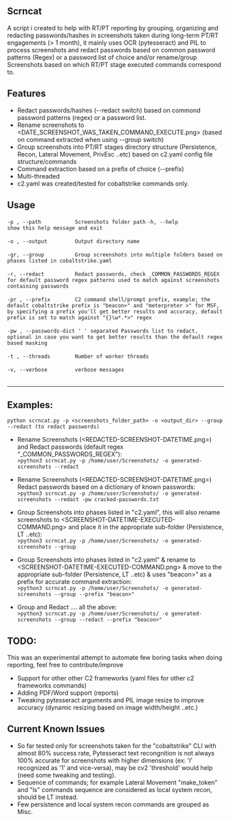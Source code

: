 ## Scrncat
A script i created to help with RT/PT reporting by grouping, organizing and redacting passwords/hashes in screenshots taken during long-term PT/RT engagements (> 1 month), it mainly uses OCR (pytesseract) and PIL to process screenshots and redact passwords based on common password patterns (Regex) or a password list of choice and/or rename/group Screenshots based on which RT/PT stage executed commands correspond to.

## Features
* Redact passwords/hashes (--redact switch) based on commond password patterns (regex) or a password list.
* Rename screenshots to <DATE_SCREENSHOT_WAS_TAKEN_COMMAND_EXECUTE.png> (based on command extracted when using --group switch)
* Group screenshots into PT/RT stages directory structure (Persistence, Recon, Lateral Movement, PrivEsc ..etc) based on c2.yaml config file structure/commands
* Command extraction based on a prefix of choice (--prefix)
* Multi-threaded
* c2.yaml was created/tested for cobaltstrike commands only.

## Usage
  `-p , --path           Screenshots folder path`
  `-h, --help            show this help message and exit`<br><br>
  `-o , --output         Output directory name`<br><br>
  `-gr, --group          Group screenshots into multiple folders based on phases listed in cobaltstrike.yaml`<br><br>
  `-r, --redact          Redact passwords, check _COMMON_PASSWORDS_REGEX for default password regex patterns used to match against
                        screenshots containing passwords`<br><br>
  `-pr , --prefix        C2 command shell/prompt prefix, example; the default cobaltstrike prefix is "beacon>" and "meterpreter >" for
                        MSF, by specifying a prefix you'll get better results and accuracy, default prefix is set to match against "{}\w*.*>" regex`<br><br>
  `-pw , --passwords-dict
                        ' ' separated Passwords list to redact, optional in case you want to get better results than the default regex
                        based masking`<br><br>
  `-t , --threads        Number of worker threads`<br><br>
  `-v, --verbose         verbose messages`<br><br>

----------------------------

## Examples:
 `python scrncat.py -p <screenshots_folder_path> -o <output_dir> --group --redact (to redact passwords)`<br>

 * Rename Screenshots (<REDACTED-SCREENSHOT-DATETIME.png>) and Redact passwords (default regex "_COMMON_PASSWORDS_REGEX"):<br>
		`>python3 scrncat.py -p /home/user/Screenshots/ -o generated-screenshots --redact`

 * Rename Screenshots (<REDACTED-SCREENSHOT-DATETIME.png>) Redact passwords based on a dictionary of known passwords:<br>
		`>python3 scrncat.py -p /home/user/Screenshots/ -o generated-screenshots --redact -pw cracked-passwords.txt`

 * Group Screenshots into phases listed in "c2.yaml", this will also rename screenshots to <SCREENSHOT-DATETIME-EXECUTED-COMMAND.png> and place it in the  appropriate sub-folder (Persistence, LT ..etc): <br>
		`>python3 scrncat.py -p /home/user/Screenshots/ -o generated-screenshots --group`

 * Group Screenshots into phases listed in "c2.yaml" & rename to <SCREENSHOT-DATETIME-EXECUTED-COMMAND.png> & move to the appropriate sub-folder (Persistence, LT ..etc) & uses "beacon>" as a prefix for accurate command extraction:<br>
		`>python3 scrncat.py -p /home/user/Screenshots/ -o generated-screenshots --group --prefix "beacon>"`

 * Group and Redact .... all the above:<br>
		`>python3 scrncat.py -p /home/user/Screenshots/ -o generated-screenshots --group --redact --prefix "beacon>"`
		
## TODO:
This was an experimental attempt to automate few boring tasks when doing reporting, feel free to contribute/improve
* Support for other other C2 frameworks (yaml files for other c2 frameworks commands)
* Adding PDF/Word support (reports)
* Tweaking pytesseract arguments and PIL image resize to improve accuracy (dynamic resizing based on image width/height ..etc.)

## Current Known Issues
* So far tested only for screenshots taken for the "cobaltstrike" CLI with almost 80% success rate, Pytesseract text recongnition is not always 100% accurate for screenshots with higher dimensions (ex: 'l' recognized as '1' and vice-versa), may be cv2 'threshold' would help (need some tweaking and testing).
* Sequence of commands; for example Lateral Movement "make_token" and "ls" commands sequence are considered as local system recon, should be LT instead.
* Few persistence and local system recon commands are grouped as Misc.


